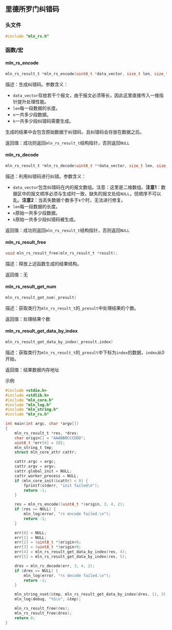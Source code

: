 ## 里德所罗门纠错码



### 头文件

```c
#include "mln_rs.h"
```



### 函数/宏



#### mln_rs_encode

```c
mln_rs_result_t *mln_rs_encode(uint8_t *data_vector, size_t len, size_t n, size_t k);
```

描述：生成纠错码。参数含义：

- `data_vector`存放若干个报文，由于报文必须等长，因此这里直接传入一维指针提升处理性能。
- `len`每一段数据的长度。
- `n`一共多少段数据。
- `k`一共多少段纠错码需要生成。

生成的结果中会包含原始数据于纠错码，且纠错码会存放在数据之后。

返回值：成功则返回`mln_rs_result_t`结构指针，否则返回`NULL`



#### mln_rs_decode

```c
mln_rs_result_t *mln_rs_decode(uint8_t **data_vector, size_t len, size_t n, size_t k);
```

描述：利用纠错码进行纠错。参数含义：

- `data_vector`包含纠错码在内的报文数组。注意：这里是二维数组。**注意1**：数据区中的报文顺序必须与生成时一致，缺失的报文处给`NULL`，但顺序不可以乱。**注意2**：当丢失数据个数多于`k`个时，无法进行修复。
- `len`每一段数据的长度。
- `n`原始一共多少段数据。
- `k`原始一共多少段纠错码被生成。

返回值：成功则返回`mln_rs_result_t`结构指针，否则返回`NULL`



#### mln_rs_result_free

```c
void mln_rs_result_free(mln_rs_result_t *result);
```

描述：释放上述函数生成的结果结构。

返回值：无



#### mln_rs_result_get_num

```c
mln_rs_result_get_num(_presult)
```

描述：获取类行为`mln_rs_result_t`的`_presult`中处理结果的个数。

返回值：处理结果个数



#### mln_rs_result_get_data_by_index

```c
mln_rs_result_get_data_by_index(_presult,index)
```

描述：获取类行为`mln_rs_result_t`的`_presult`中下标为`index`的数据，`index`从0开始。

返回值：结果数据内存地址



示例

```c
#include <stdio.h>
#include <stdlib.h>
#include "mln_core.h"
#include "mln_log.h"
#include "mln_string.h"
#include "mln_rs.h"

int main(int argc, char *argv[])
{
    mln_rs_result_t *res, *dres;
    char origin[] = "AAABBBCCCDDD";
    uint8_t *err[6] = {0};
    mln_string_t tmp;
    struct mln_core_attr cattr;

    cattr.argc = argc;
    cattr.argv = argv;
    cattr.global_init = NULL;
    cattr.worker_process = NULL;
    if (mln_core_init(&cattr) < 0) {
        fprintf(stderr, "init failed\n");
        return -1;
    }

    res = mln_rs_encode((uint8_t *)origin, 3, 4, 2);
    if (res == NULL) {
        mln_log(error, "rs encode failed.\n");
        return -1;
    }

    err[0] = NULL;
    err[1] = NULL;
    err[2] = (uint8_t *)origin+6;
    err[3] = (uint8_t *)origin+9;
    err[4] = mln_rs_result_get_data_by_index(res, 4);
    err[5] = mln_rs_result_get_data_by_index(res, 5);

    dres = mln_rs_decode(err, 3, 4, 2);
    if (dres == NULL) {
        mln_log(error, "rs decode failed.\n");
        return -1;
    }

    mln_string_nset(&tmp, mln_rs_result_get_data_by_index(dres, 1), 3);
    mln_log(debug, "%S\n", &tmp);

    mln_rs_result_free(res);
    mln_rs_result_free(dres);
    return 0;
}
```

